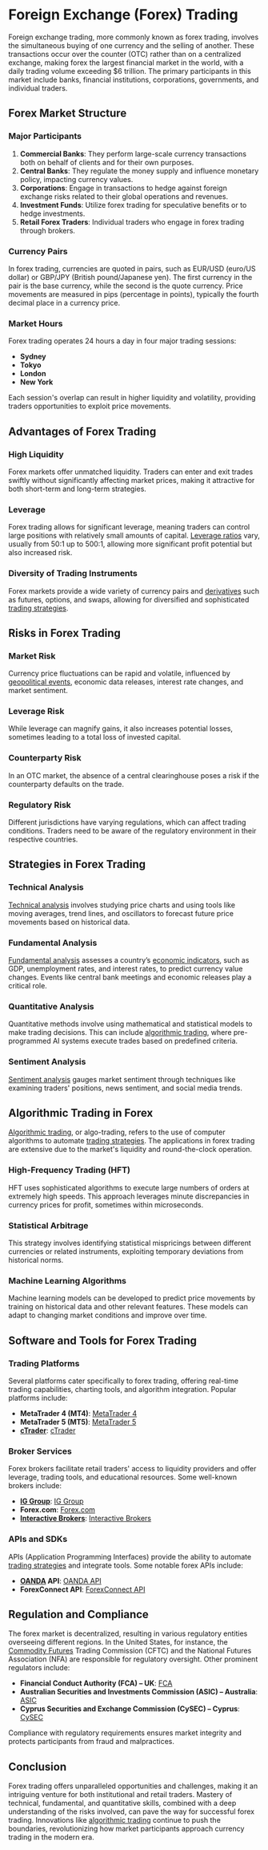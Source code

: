 # Foreign Exchange (Forex) Trading

Foreign exchange trading, more commonly known as forex trading, involves the simultaneous buying of one currency and the selling of another. These transactions occur over the counter (OTC) rather than on a centralized exchange, making forex the largest financial market in the world, with a daily trading volume exceeding $6 trillion. The primary participants in this market include banks, financial institutions, corporations, governments, and individual traders.

## Forex Market Structure

### Major Participants

1. **Commercial Banks**: They perform large-scale currency transactions both on behalf of clients and for their own purposes.
2. **Central Banks**: They regulate the money supply and influence monetary policy, impacting currency values.
3. **Corporations**: Engage in transactions to hedge against foreign exchange risks related to their global operations and revenues.
4. **Investment Funds**: Utilize forex trading for speculative benefits or to hedge investments.
5. **Retail Forex Traders**: Individual traders who engage in forex trading through brokers.

### Currency Pairs

In forex trading, currencies are quoted in pairs, such as EUR/USD (euro/US dollar) or GBP/JPY (British pound/Japanese yen). The first currency in the pair is the base currency, while the second is the quote currency. Price movements are measured in pips (percentage in points), typically the fourth decimal place in a currency price.

### Market Hours

Forex trading operates 24 hours a day in four major trading sessions:
- **Sydney**
- **Tokyo**
- **London**
- **New York**

Each session's overlap can result in higher liquidity and volatility, providing traders opportunities to exploit price movements.

## Advantages of Forex Trading

### High Liquidity

Forex markets offer unmatched liquidity. Traders can enter and exit trades swiftly without significantly affecting market prices, making it attractive for both short-term and long-term strategies.

### Leverage

Forex trading allows for significant leverage, meaning traders can control large positions with relatively small amounts of capital. [Leverage ratios](../l/leverage_ratios.md) vary, usually from 50:1 up to 500:1, allowing more significant profit potential but also increased risk.

### Diversity of Trading Instruments

Forex markets provide a wide variety of currency pairs and [derivatives](../d/derivatives.md) such as futures, options, and swaps, allowing for diversified and sophisticated [trading strategies](../t/trading_strategies.md).

## Risks in Forex Trading

### Market Risk

Currency price fluctuations can be rapid and volatile, influenced by [geopolitical events](../g/geopolitical_events.md), economic data releases, interest rate changes, and market sentiment.

### Leverage Risk

While leverage can magnify gains, it also increases potential losses, sometimes leading to a total loss of invested capital.

### Counterparty Risk

In an OTC market, the absence of a central clearinghouse poses a risk if the counterparty defaults on the trade.

### Regulatory Risk

Different jurisdictions have varying regulations, which can affect trading conditions. Traders need to be aware of the regulatory environment in their respective countries.

## Strategies in Forex Trading

### Technical Analysis

[Technical analysis](../t/technical_analysis.md) involves studying price charts and using tools like moving averages, trend lines, and oscillators to forecast future price movements based on historical data.

### Fundamental Analysis

[Fundamental analysis](../f/fundamental_analysis.md) assesses a country’s [economic indicators](../e/economic_indicators.md), such as GDP, unemployment rates, and interest rates, to predict currency value changes. Events like central bank meetings and economic releases play a critical role.

### Quantitative Analysis

Quantitative methods involve using mathematical and statistical models to make trading decisions. This can include [algorithmic trading](../a/algorithmic_trading.md), where pre-programmed AI systems execute trades based on predefined criteria.

### Sentiment Analysis

[Sentiment analysis](../s/sentiment_analysis.md) gauges market sentiment through techniques like examining traders' positions, news sentiment, and social media trends.

## Algorithmic Trading in Forex

[Algorithmic trading](../a/algorithmic_trading.md), or algo-trading, refers to the use of computer algorithms to automate [trading strategies](../t/trading_strategies.md). The applications in forex trading are extensive due to the market's liquidity and round-the-clock operation.

### High-Frequency Trading (HFT)

HFT uses sophisticated algorithms to execute large numbers of orders at extremely high speeds. This approach leverages minute discrepancies in currency prices for profit, sometimes within microseconds.

### Statistical Arbitrage

This strategy involves identifying statistical mispricings between different currencies or related instruments, exploiting temporary deviations from historical norms.

### Machine Learning Algorithms

Machine learning models can be developed to predict price movements by training on historical data and other relevant features. These models can adapt to changing market conditions and improve over time.

## Software and Tools for Forex Trading

### Trading Platforms

Several platforms cater specifically to forex trading, offering real-time trading capabilities, charting tools, and algorithm integration. Popular platforms include:
- **MetaTrader 4 (MT4)**: [MetaTrader 4](https://www.metatrader4.com/)
- **MetaTrader 5 (MT5)**: [MetaTrader 5](https://www.metatrader5.com/)
- **[cTrader](../c/ctrader.md)**: [cTrader](https://www.ctrader.com/)

### Broker Services

Forex brokers facilitate retail traders' access to liquidity providers and offer leverage, trading tools, and educational resources. Some well-known brokers include:
- **[IG Group](../i/ig_group.md)**: [IG Group](https://www.ig.com/)
- **Forex.com**: [Forex.com](https://www.forex.com/)
- **[Interactive Brokers](../i/interactive_brokers.md)**: [Interactive Brokers](https://www.interactivebrokers.com/)

### APIs and SDKs

APIs (Application Programming Interfaces) provide the ability to automate [trading strategies](../t/trading_strategies.md) and integrate tools. Some notable forex APIs include:
- **[OANDA](../o/oanda.md) API**: [OANDA API](https://developer.oanda.com/)
- **ForexConnect API**: [ForexConnect API](https://fxcodebase.com/)

## Regulation and Compliance

The forex market is decentralized, resulting in various regulatory entities overseeing different regions. In the United States, for instance, the [Commodity Futures](../c/commodity_futures.md) Trading Commission (CFTC) and the National Futures Association (NFA) are responsible for regulatory oversight. Other prominent regulators include:
- **Financial Conduct Authority (FCA) – UK**: [FCA](https://www.fca.org.uk/)
- **Australian Securities and Investments Commission (ASIC) – Australia**: [ASIC](https://www.asic.gov.au/)
- **Cyprus Securities and Exchange Commission (CySEC) – Cyprus**: [CySEC](https://www.cysec.gov.cy/en-GB/home/)

Compliance with regulatory requirements ensures market integrity and protects participants from fraud and malpractices. 

## Conclusion

Forex trading offers unparalleled opportunities and challenges, making it an intriguing venture for both institutional and retail traders. Mastery of technical, fundamental, and quantitative skills, combined with a deep understanding of the risks involved, can pave the way for successful forex trading. Innovations like [algorithmic trading](../a/algorithmic_trading.md) continue to push the boundaries, revolutionizing how market participants approach currency trading in the modern era.
